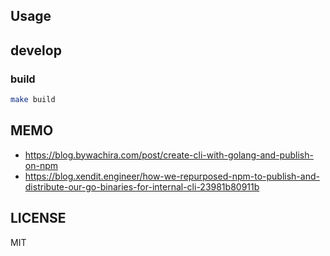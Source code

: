 ## Usage

## develop

### build

```bash
make build
```

## MEMO

- https://blog.bywachira.com/post/create-cli-with-golang-and-publish-on-npm
- https://blog.xendit.engineer/how-we-repurposed-npm-to-publish-and-distribute-our-go-binaries-for-internal-cli-23981b80911b

## LICENSE

MIT
